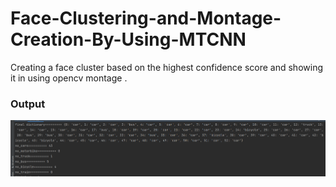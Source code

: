 # Face-Clustering-and-Montage-Creation-By-Using-MTCNN
Creating a face cluster based on the highest confidence score and showing it in using opencv montage .

### Output
<p align="center">
  <img src="https://github.com/ask-santosh/Individual-Vehicle-Instance-Detection-and-Calculation-Using-YOLOV3/blob/main/Screenshot%20from%202021-07-01%2002-07-38.png">
</p>
